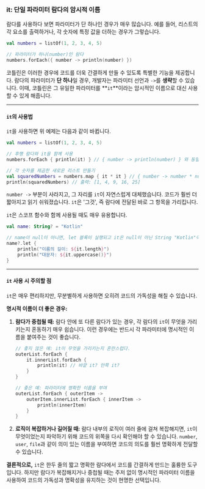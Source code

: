 ### it: 단일 파라미터 람다의 암시적 이름

람다를 사용하다 보면 파라미터가 단 하나인 경우가 매우 많습니다. 예를 들어, 리스트의 각 요소를 출력하거나, 각 숫자에 특정 값을 더하는 경우가 그렇습니다.

```kotlin
val numbers = listOf(1, 2, 3, 4, 5)

// 파라미터가 하나(number)인 람다
numbers.forEach({ number -> println(number) })
```

코틀린은 이러한 경우에 코드를 더욱 간결하게 만들 수 있도록 특별한 기능을 제공합니다. 람다의 파라미터가 **단 하나**일 경우, 개발자는 파라미터 선언과 `->`를 **생략**할 수 있습니다. 이때, 코틀린은 그 유일한 파라미터를 \*\*`it`\*\*이라는 암시적인 이름으로 대신 사용할 수 있게 해줍니다.

-----

#### `it`의 사용법

`it`을 사용하면 위 예제는 다음과 같이 바뀝니다.

```kotlin
val numbers = listOf(1, 2, 3, 4, 5)

// 후행 람다와 it을 함께 사용
numbers.forEach { println(it) } // { number -> println(number) } 와 동일

// 각 숫자를 제곱한 새로운 리스트 만들기
val squaredNumbers = numbers.map { it * it } // { number -> number * number } 와 동일
println(squaredNumbers) // 출력: [1, 4, 9, 16, 25]
```

`number ->` 부분이 사라지고, 그 자리를 `it`이 자연스럽게 대체했습니다. 코드가 훨씬 더 짧아지고 읽기 쉬워졌습니다. `it`은 '그것', 즉 람다에 전달된 바로 그 항목을 가리킵니다.

`it`은 스코프 함수와 함께 사용될 때도 매우 유용합니다.

```kotlin
val name: String? = "Kotlin"

// name이 null이 아니면, let 블록이 실행되고 it은 null이 아닌 String "Kotlin"이 됩니다.
name?.let {
    println("이름의 길이: ${it.length}")
    println("대문자: ${it.uppercase()}")
}
```

-----

#### `it` 사용 시 주의할 점

`it`은 매우 편리하지만, 무분별하게 사용하면 오히려 코드의 가독성을 해칠 수 있습니다.

**명시적 이름이 더 좋은 경우:**

1.  **람다가 중첩될 때:** 람다 안에 또 다른 람다가 있는 경우, 각 람다의 `it`이 무엇을 가리키는지 혼동하기 매우 쉽습니다. 이런 경우에는 반드시 각 파라미터에 명시적인 이름을 붙여주는 것이 좋습니다.

    ```kotlin
    // 좋지 않은 예: it이 무엇을 가리키는지 혼란스럽다.
    outerList.forEach {
        it.innerList.forEach {
            println(it) // 바깥 it? 안쪽 it?
        }
    }

    // 좋은 예: 파라미터에 명확한 이름을 부여
    outerList.forEach { outerItem ->
        outerItem.innerList.forEach { innerItem ->
            println(innerItem)
        }
    }
    ```

2.  **로직이 복잡하거나 길어질 때:** 람다 내부의 로직이 여러 줄에 걸쳐 복잡해지면, `it`이 무엇이었는지 파악하기 위해 코드의 위쪽을 다시 확인해야 할 수 있습니다. `number`, `user`, `file`과 같이 의미 있는 이름을 부여하면 코드의 의도를 훨씬 명확하게 전달할 수 있습니다.

**결론적으로,** `it`은 한두 줄의 짧고 명확한 람다에서 코드를 간결하게 만드는 훌륭한 도구입니다. 하지만 람다가 복잡해지거나 중첩될 때는 주저 없이 명시적인 파라미터 이름을 사용하여 코드의 가독성과 명확성을 유지하는 것이 현명한 선택입니다.